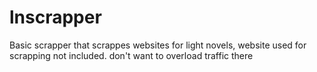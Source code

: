 # lnscrapper

Basic scrapper that scrappes websites for light novels, website used for scrapping not included. don't want to overload traffic there
